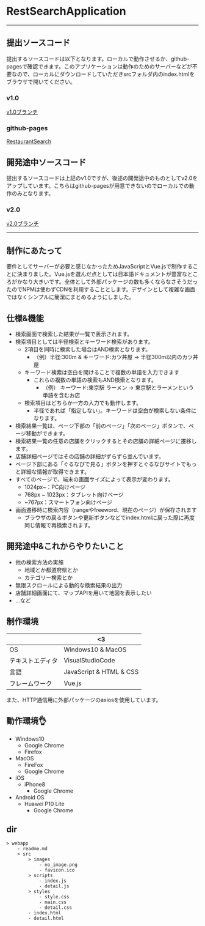 # RestSearchApplication
---

## 提出ソースコード
提出するソースコードは以下となります。ローカルで動作させるか、github-pagesで確認できます。このアプリケーションは動作のためのサーバーなどが不要なので、ローカルにダウンロードしていただきsrcフォルダ内のindex.htmlをブラウザで開いてください。
### v1.0
[v1.0ブランチ](https://github.com/Yakiniku-Ya/RestSearchApplication/tree/v1.0)
### github-pages
[RestaurantSearch](https://yakiniku-ya.github.io/RestSearchApplication/src/index.html)

## 開発途中ソースコード
提出するソースコードは上記のv1.0ですが、後述の開発途中のものとしてv2.0をアップしています。こちらはgithub-pagesが用意できないのでローカルでの動作のみとなります。
### v2.0
[v2.0ブランチ](https://github.com/Yakiniku-Ya/RestSearchApplication/tree/v2.0)

---

## 制作にあたって
要件としてサーバーが必要と感じなかったためJavaScriptとVue.jsで制作することに決まりました。Vue.jsを選んだ点としては日本語ドキュメントが豊富なところがかなり大きいです。全体として外部パッケージの数も多くならなさそうだったのでNPMは使わずCDNを利用することとします。デザインとして複雑な画面ではなくシンプルに簡潔にまとめるようにしました。

## 仕様&機能
* 検索画面で検索した結果が一覧で表示されます。
* 検索項目としては半径検索とキーワード検索があります。
  * 2項目を同時に検索した場合はAND検索となります。
    * （例）半径:300m & キーワード:カツ丼屋 → 半径300m以内のカツ丼屋
  * キーワード検索は空白を開けることで複数の単語を入力できます
    * これらの複数の単語の検索もAND検索となります。
      * （例） キーワード:東京駅 ラーメン → 東京駅とラーメンという単語を含むお店
  * 検索項目はどちらか一方の入力でも動作します。
    * 半径であれば「指定しない」。キーワードは空白が検索しない条件になります。
* 検索結果一覧は、ページ下部の「前のページ」「次のページ」ボタンで、ページ移動ができます。
* 検索結果一覧の任意の店舗をクリックするとその店舗の詳細ページに遷移します。
* 店舗詳細ページではその店舗の詳細がずらずら並んでいます。
* ページ下部にある「ぐるなびで見る」ボタンを押すとぐるなびサイトでもっと詳細な情報が取得できます。
* すべてのページで、端末の画面サイズによって表示が変わります。
  * 1024px~：PC向けページ
  * 768px ~ 1023px：タブレット向けページ
  * ~767px：スマートフォン向けページ
* 画面遷移時に検索内容（rangeやfreeword、現在のページ）が保存されます
  * ブラウザの戻るボタンや更新ボタンなどでindex.htmlに戻った際に再度同じ情報で再検索されます。

## 開発途中&これからやりたいこと
* 他の検索方法の実施
  * 地域とか都道府県とか
  * カテゴリー検索とか
* 無限スクロールによる動的な検索結果の出力
* 店舗詳細画面にて、マップAPIを用いて地図を表示したい
* ...など

## 制作環境

|  | <3 |
|---|---|
| OS | Windows10 & MacOS |
| テキストエディタ | VisualStudioCode |
| 言語 | JavaScript & HTML & CSS|
| フレームワーク | Vue.js |
また、HTTP通信用に外部パッケージのaxiosを使用しています。

## 動作環境:ok_hand:
* Windows10
  * Google Chrome
  * Firefox
* MacOS
  * FireFox
  * Google Chrome
* iOS
  * iPhone8
    * Google Chrome
* Android OS
  * Huawei P10 Lite
    * Google Chrome

## dir
```
> webapp
    - readme.md
    > src
        > images
            - no_image.png
            - favicon.ico
        > scripts
            - index.js
            - detail.js
        > styles
            - style.css
            - main.css
            - detail.css
        - index.html
        - detail.html
```